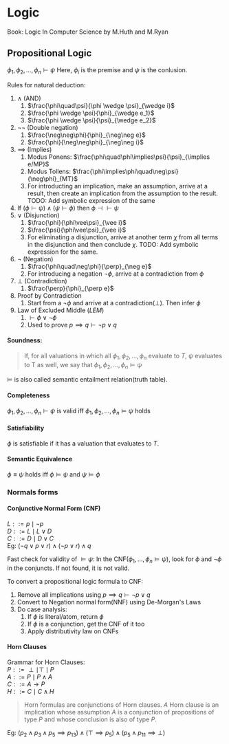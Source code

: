 # Logic
Book: Logic In Computer Science by M.Huth and M.Ryan
## Propositional Logic
$\phi_1, \phi_2,...,\phi_n \vdash \psi$
Here, $\phi_i$ is the premise and $\psi$ is the conlusion. 

Rules for natural deduction:
1. $\wedge$ (AND)
   1. $\frac{\phi\quad\psi}{\phi \wedge \psi}_{\wedge i}$
   2. $\frac{\phi \wedge \psi}{\phi}_{\wedge e_1}$
   3. $\frac{\phi \wedge \psi}{\psi}_{\wedge e_2}$ 
2. $\neg\neg$ (Double negation)
   1. $\frac{\neg\neg\phi}{\phi}_{\neg\neg e}$ 
   2. $\frac{\phi}{\neg\neg\phi}_{\neg\neg i}$
3. $\implies$ (Implies)
   1. Modus Ponens: $\frac{\phi\quad\phi\implies\psi}{\psi}_{\implies e/MP}$
   2. Modus Tollens: $\frac{\phi\implies\phi\quad\neg\psi}{\neg\phi}_{MT}$
   3. For introducting an implication, make an assumption, arrive at a result, then create an implication from the assumption to the result. TODO: Add symbolic expression of the same
4. If $(\phi\vdash\psi) \wedge (\psi\vdash\phi)$ then $\phi \dashv \vdash \psi$
5. $\vee$ (Disjunction) 
   1. $\frac{\phi}{\phi\vee\psi}_{\vee i}$  
   2. $\frac{\psi}{\phi\vee\psi}_{\vee i}$  
   3. For eliminating a disjunction, arrive at another term $\chi$ from all terms in the disjunction and then conclude $\chi$. TODO: Add symbolic expression for the same. 
6. $\neg$ (Negation)
   1. $\frac{\phi\quad\neg\phi}{\perp}_{\neg e}$
   2. For introducing a negation $\neg\phi$, arrive at a contradiction from $\phi$
7. $\perp$ (Contradiction)
   1. $\frac{\perp}{\phi}_{\perp e}$
8. Proof by Contradiction
   1. Start from a $\neg\phi$ and arrive at a contradiction($\perp$). Then infer $\phi$
9. Law of Excluded Middle ($LEM$) 
   1.  $\vdash \phi \vee \neg\phi$
   2.  Used to prove $p \implies q \vdash \neg p \vee q$

#### Soundness:
> If, for all valuations in which all $\phi_1, \phi_2, ..., \phi_n$ evaluate to $T$, $\psi$ evaluates to T as well, we say that $\phi_1, \phi_2, ..., \phi_n \models \psi$

$\models$ is also called semantic entailment relation(truth table).

#### Completeness

$\phi_1, \phi_2, ..., \phi_n \vdash \psi$ is valid iff $\phi_1, \phi_2, ..., \phi_n \models \psi$ holds

#### Satisfiability
$\phi$ is satisfiable if it has a valuation that evaluates to $T$. 

#### Semantic Equivalence
$\phi \equiv \psi$ holds iff $\phi \models \psi$ and $\psi \models \phi$

### Normals forms 
#### Conjunctive Normal Form (CNF)
$L ::= p \mid \neg p$  
$D ::= L \mid L \vee D$  
$C ::= D \mid D \vee C$  
Eg: $(\neg q \vee p \vee r) \wedge (\neg p \vee r) \wedge q$

Fast check for validity of $\models \psi$: In the CNF($\phi_1, ..., \phi_n \models \psi$), look for $\phi$ and $\neg\phi$ in the conjuncts. If not found, it is not valid. 

To convert a propositional logic formula to CNF:
1. Remove all implications using $p\implies q \vdash \neg p \vee q$
2. Convert to Negation normal form(NNF) using De-Morgan's Laws
3. Do case analysis:
   1. If $\phi$ is literal/atom, return $\phi$
   2. If $\phi$ is a conjunction, get the CNF of it too
   3. Apply distributivity law on CNFs


#### Horn Clauses
Grammar for Horn Clauses:  
$P ::= \perp  \mid \top \mid P$  
$A ::= P \mid P \wedge A$  
$C ::= A \rightarrow P$  
$H ::= C \mid C \wedge H$  
> Horn formulas are conjunctions of Horn clauses. $A$ Horn clause is an implication whose assumption $A$ is a conjunction of propositions of type $P$ and whose conclusion is also of type $P$.

Eg: $(p_2 \wedge p_3 \wedge p_5 \implies p_{13}) \wedge (\top \implies p_5)\wedge(p_5 \wedge p_{11} \implies \perp)$